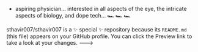 - aspiring physician... interested in all aspects of the eye, the intricate aspects of biology, and dope tech... 🏎️ 🏎️ 🏎️

sthavir007/sthavir007 is a ✨ special ✨ repository because its `README.md` (this file) appears on your GitHub profile.
You can click the Preview link to take a look at your changes.
--->
